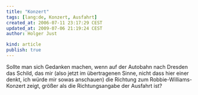 ```yaml
---
title: "Konzert"
tags: [lang:de, Konzert, Ausfahrt]
created_at: 2006-07-11 23:17:29 CEST
updated_at: 2009-07-06 21:19:24 CEST
author: Holger Just

kind: article
publish: true
---
```


Sollte man sich Gedanken machen, wenn auf der Autobahn nach Dresden das Schild, das mir (also jetzt im übertragenen Sinne, nicht dass hier einer denkt, ich würde mir sowas anschauen) die Richtung zum Robbie-Williams-Konzert zeigt, größer als die Richtungsangabe der Ausfahrt ist?